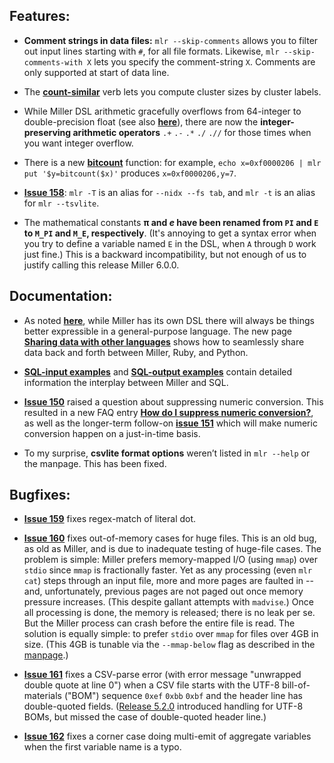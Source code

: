 ## Features:

* **Comment strings in data files:** `mlr --skip-comments` allows you to
filter out input lines starting with `#`, for all file formats.  Likewise, `mlr
--skip-comments-with X` lets you specify the comment-string `X`.  Comments are
only supported at start of data line.

* The [**count-similar**](http://johnkerl.org/miller-releases/miller-5.3.0/doc/reference-verbs.html#count-similar)
verb lets you compute cluster sizes by cluster labels.

* While Miller DSL arithmetic gracefully overflows from 64-integer to
double-precision float (see also
[**here**](http://johnkerl.org/miller/doc/reference.html#Arithmetic)), there
are now the **integer-preserving arithmetic operators** `.+` `.-` `.*` `./` `.//`
for those times when you want integer overflow.

* There is a new [**bitcount**](http://johnkerl.org/miller-releases/miller-5.3.0/doc/reference-dsl.html#bitcount) function: for example, `echo x=0xf0000206 | mlr put '$y=bitcount($x)'` produces `x=0xf0000206,y=7`.

* [**Issue 158**](https://github.com/johnkerl/miller/issues/158): `mlr -T` is
an alias for `--nidx --fs tab`, and `mlr -t` is an alias for `mlr
--tsvlite`.

* The mathematical constants **&pi; and <i>e</i> have been renamed from `PI` and `E` to `M_PI` and `M_E`, respectively**. (It's annoying to get a syntax error when you try to define a variable named `E` in the DSL, when `A` through `D` work just fine.) This is a backward incompatibility, but not enough of us to justify calling this release Miller 6.0.0.

## Documentation:

* As noted
[**here**](http://johnkerl.org/miller-releases/miller-5.3.0/doc/reference-dsl.html#A_note_on_the_complexity_of_Miller’s_expression_language), while Miller has its own DSL there will always be things better expressible in a general-purpose language. The new page
[**Sharing data with other languages**](http://johnkerl.org/miller-releases/miller-5.3.0/doc/data-sharing.html) shows how to seamlessly share data back and forth between Miller, Ruby, and Python.

* [**SQL-input examples**](http://johnkerl.org/miller-releases/miller-5.3.0/doc/10-min.html#SQL-input_examples) and [**SQL-output examples**](http://johnkerl.org/miller-releases/miller-5.3.0/doc/10-min.html#SQL-output_examples) contain detailed information the interplay between Miller and SQL.

* [**Issue 150**](https://github.com/johnkerl/miller/issues/150) raised a
question about suppressing numeric conversion. This resulted in a new FAQ entry
[**How do I suppress numeric conversion?**](http://johnkerl.org/miller/doc/faq.html#How_do_I_suppress_numeric_conversion?), as well as the
longer-term follow-on [**issue 151**](https://github.com/johnkerl/miller/issues/151) which will make numeric conversion happen on a just-in-time basis.

* To my surprise, **csvlite format options** weren&rsquo;t listed in `mlr --help` or the manpage. This has been fixed.

## Bugfixes:

* [**Issue 159**](https://github.com/johnkerl/miller/issues/159) fixes regex-match of literal dot.

* [**Issue 160**](https://github.com/johnkerl/miller/issues/160) fixes out-of-memory cases for huge files. This is an old bug, as old as Miller, and is due to inadequate testing of huge-file cases. The problem is simple: Miller prefers memory-mapped I/O (using `mmap`) over `stdio` since `mmap` is fractionally faster. Yet as any processing (even `mlr cat`) steps through an input file, more and more pages are faulted in -- and, unfortunately, previous pages are not paged out once memory pressure increases. (This despite gallant attempts with `madvise`.) Once all processing is done, the memory is released; there is no leak per se. But the Miller process can crash before the entire file is read. The solution is equally simple: to prefer `stdio` over `mmap` for files over 4GB in size. (This 4GB is tunable via the `--mmap-below` flag as described in the [manpage](http://johnkerl.org/miller-releases/miller-5.3.0/doc/manpage.html).)

* [**Issue 161**](https://github.com/johnkerl/miller/issues/161) fixes a CSV-parse error (with error message "unwrapped double quote at line 0") when a CSV file starts with the UTF-8 bill-of-materials ("BOM") sequence `0xef` `0xbb` `0xbf` and the header line has double-quoted fields. ([Release 5.2.0](https://github.com/johnkerl/miller/releases/tag/v5.2.0) introduced handling for UTF-8 BOMs, but missed the case of double-quoted header line.)

* [**Issue 162**](https://github.com/johnkerl/miller/issues/162) fixes a corner case doing multi-emit of aggregate variables when the first variable name is a typo.
